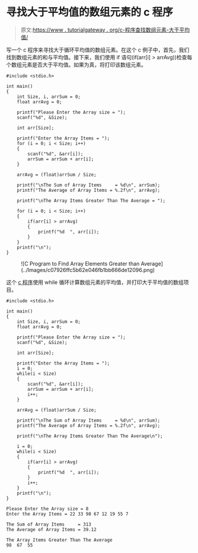 # 寻找大于平均值的数组元素的 c 程序

> 原文:[https://www . tutorialgateway . org/c-程序查找数组元素-大于平均值/](https://www.tutorialgateway.org/c-program-to-find-array-elements-greater-than-average/)

写一个 c 程序来寻找大于循环平均值的数组元素。在这个 c 例子中，首先，我们找到数组元素的和与平均值。接下来，我们使用 if 语句(if(arr[i] > arrAvg))检查每个数组元素是否大于平均值。如果为真，将打印该数组元素。

```
#include <stdio.h>

int main()
{
	int Size, i, arrSum = 0;
	float arrAvg = 0;

	printf("Please Enter the Array size = ");
	scanf("%d", &Size);

	int arr[Size];

	printf("Enter the Array Items = ");
	for (i = 0; i < Size; i++)
	{
		scanf("%d", &arr[i]);
		arrSum = arrSum + arr[i];
	}

	arrAvg = (float)arrSum / Size;

	printf("\nThe Sum of Array Items     = %d\n", arrSum);
	printf("The Average of Array Items = %.2f\n", arrAvg);

	printf("\nThe Array Items Greater Than The Average = ");

	for (i = 0; i < Size; i++)
	{
		if(arr[i] > arrAvg)
		{
			printf("%d  ", arr[i]);
		}
	}
	printf("\n");
}
```

<figure class="wp-block-image size-large">![C Program to Find Array Elements Greater than Average](../Images/c07926ffc5b62e046fb1bb666de12096.png)</figure>

这个 [c 程序](https://www.tutorialgateway.org/c-programming-examples/)使用 while 循环计算数组元素的平均值，并打印大于平均值的数组项目。

```
#include <stdio.h>

int main()
{
	int Size, i, arrSum = 0;
	float arrAvg = 0;

	printf("Please Enter the Array size = ");
	scanf("%d", &Size);

	int arr[Size];

	printf("Enter the Array Items = ");
	i = 0; 
	while(i < Size)
	{
		scanf("%d", &arr[i]);
		arrSum = arrSum + arr[i];
		i++;
	}

	arrAvg = (float)arrSum / Size;

	printf("\nThe Sum of Array Items     = %d\n", arrSum);
	printf("The Average of Array Items = %.2f\n", arrAvg);

	printf("\nThe Array Items Greater Than The Average\n");

	i = 0; 
	while(i < Size)
	{
		if(arr[i] > arrAvg)
		{
			printf("%d  ", arr[i]);
		}
		i++;
	}
	printf("\n");
}
```

```
Please Enter the Array size = 8
Enter the Array Items = 22 33 98 67 12 19 55 7

The Sum of Array Items     = 313
The Average of Array Items = 39.12

The Array Items Greater Than The Average
98  67  55 
```